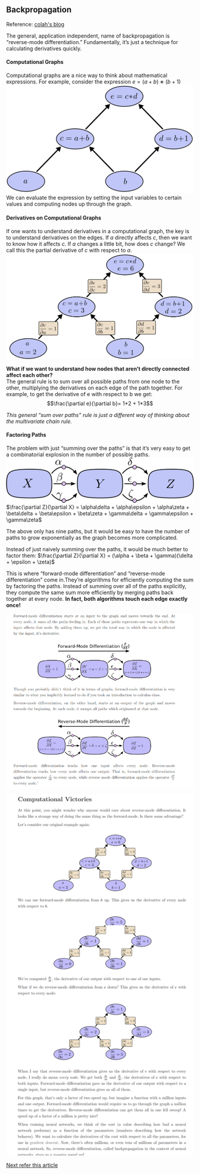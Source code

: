 ## Backpropagation

Reference: [colah's blog](http://colah.github.io/posts/2015-08-Backprop/) <br/>

The general, application independent, name of backpropagation is “reverse-mode differentiation.”
Fundamentally, it’s just a technique for calculating derivatives quickly.

#### Computational Graphs
Computational graphs are a nice way to think about mathematical expressions. For example, consider the expression $e=(a+b)∗(b+1)$
![alt text](Images/co_gr.png)
We can evaluate the expression by setting the input variables to certain values and computing nodes up through the graph.


#### Derivatives on Computational Graphs
If one wants to understand derivatives in a computational graph, the key is to understand derivatives on the edges. If $a$ directly affects $c$, then we want to know how it affects $c$. If $a$ changes a little bit, how does $c$ change? We call this the partial derivative of $c$ with respect to $a$.
![alt text](Images/co_gr_dr.png)

**What if we want to understand how nodes that aren’t directly connected affect each other?**<br/>
The general rule is to sum over all possible paths from one node to the other, multiplying the derivatives on each edge of the path together. For example, to get the derivative of e with respect to b we get:
$$\frac{\partial e}{\partial b}= 1*2 + 1*3$$

_This general “sum over paths” rule is just a different way of thinking about the multivariate chain rule._


#### Factoring Paths
The problem with just “summing over the paths” is that it’s very easy to get a combinatorial explosion in the number of possible paths.
![alt text](Images/co_gr_fr.png)
$\frac{\partial Z}{\partial X} = \alpha\delta + \alpha\epsilon + \alpha\zeta + \beta\delta + \beta\epsilon + \beta\zeta + \gamma\delta + \gamma\epsilon + \gamma\zeta$

The above only has nine paths, but it would be easy to have the number of paths to grow exponentially as the graph becomes more complicated.

Instead of just naively summing over the paths, it would be much better to factor them:
$\frac{\partial Z}{\partial X} = (\alpha + \beta + \gamma)(\delta + \epsilon + \zeta)$


This is where “forward-mode differentiation” and “reverse-mode differentiation” come in.They’re algorithms for efficiently computing the sum by factoring the paths. Instead of summing over all of the paths explicitly, they compute the same sum more efficiently by merging paths back together at every node. **In fact, both algorithms touch each edge exactly once!**

![alt text](Images/FRM_RM.png)

![alt text](Images/Com.png)


[Next refer this article](https://mattmazur.com/2015/03/17/a-step-by-step-backpropagation-example/)
